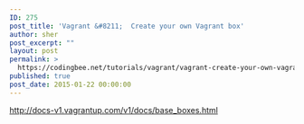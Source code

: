 ```yaml
---
ID: 275
post_title: 'Vagrant &#8211;  Create your own Vagrant box'
author: sher
post_excerpt: ""
layout: post
permalink: >
  https://codingbee.net/tutorials/vagrant/vagrant-create-your-own-vagrant-box
published: true
post_date: 2015-01-22 00:00:00
---
```

http://docs-v1.vagrantup.com/v1/docs/base_boxes.html